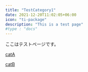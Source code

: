 ```yaml
---
title: "TestCategory1"
date: 2021-12-20T11:02:05+06:00
icon: "ti-package"
description: "This is a test page"
#type : "docs"
---
```


ここはテストページです。

[catA](a)

[catB](b)